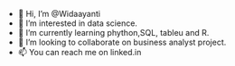 - 👋 Hi, I’m @Widaayanti
- 👀 I’m interested in data science.
- 🌱 I’m currently learning phython,SQL, tableu and R.
- 💞️ I’m looking to collaborate on business analyst project.
- 📫 You can reach me on linked.in

<!---
Widaayanti/Widaayanti is a ✨ special ✨ repository because its `README.md` (this file) appears on your GitHub profile.
You can click the Preview link to take a look at your changes.
--->
